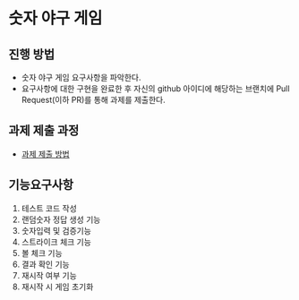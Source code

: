 # 숫자 야구 게임
## 진행 방법
* 숫자 야구 게임 요구사항을 파악한다.
* 요구사항에 대한 구현을 완료한 후 자신의 github 아이디에 해당하는 브랜치에 Pull Request(이하 PR)를 통해 과제를 제출한다.

## 과제 제출 과정
* [과제 제출 방법](https://github.com/next-step/nextstep-docs/tree/master/precourse)

## 기능요구사항
1. 테스트 코드 작성
2. 랜덤숫자 정답 생성 기능
3. 숫자입력 및 검증기능
4. 스트라이크 체크 기능
5. 볼 체크 기능
6. 결과 확인 기능
7. 재시작 여부 기능
8. 재시작 시 게임 초기화